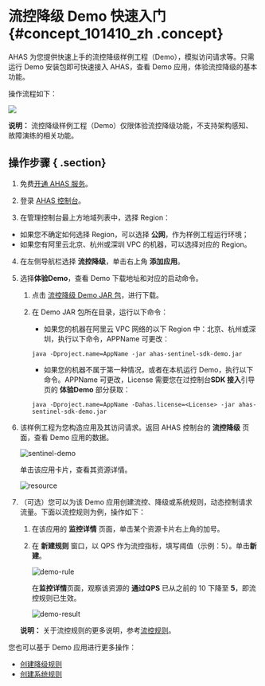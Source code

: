 # 流控降级 Demo 快速入门 {#concept_101410_zh .concept}

AHAS 为您提供快速上手的流控降级样例工程（Demo），模拟访问请求等。只需运行 Demo 安装包即可快速接入 AHAS，查看 Demo 应用，体验流控降级的基本功能。

操作流程如下：

![](https://aliware-images.oss-cn-hangzhou.aliyuncs.com/ahas/dg_ahas-demo-flow.png)

**说明：** 流控降级样例工程（Demo）仅限体验流控降级功能，不支持架构感知、故障演练的相关功能。

## 操作步骤 { .section}

1.  免费[开通 AHAS 服务](../../../../../intl.zh-CN/.md#)。
2.  登录 [AHAS 控制台](https://ahas.console.aliyun.com)。

3.  在管理控制台最上方地域列表中，选择 Region：

-   如果您不确定如何选择 Region，可以选择 **公网**，作为样例工程运行环境；
-   如果您有阿里云北京、杭州或深圳 VPC 的机器，可以选择对应的 Region。
4.  在左侧导航栏选择 **流控降级**，单击右上角 **添加应用**。

5.  选择**体验Demo**，查看 Demo 下载地址和对应的启动命令。

    1.  点击 [流控降级 Demo JAR 包](http://ahasoss-cn-hangzhou.oss-cn-hangzhou.aliyuncs.com/sdk/1.0.1/ahas-sentinel-sdk-demo.jar?file=ahas-sentinel-sdk-demo.jar)，进行下载。

    2.  在 Demo JAR 包所在目录，运行以下命令：

        -   如果您的机器在阿里云 VPC 网络的以下 Region 中：北京、杭州或深圳，执行以下命令，APPName 可更改：
        ```
        java -Dproject.name=AppName -jar ahas-sentinel-sdk-demo.jar
        
        ```

        -   如果您的机器不属于第一种情况，或者在本机运行 Demo，执行以下命令。APPName 可更改，License 需要您在过控制台**SDK 接入**引导页的 **体验Demo** 部分获取：
        ```
        java -Dproject.name=AppName -Dahas.license=<License> -jar ahas-sentinel-sdk-demo.jar
        
        ```

6.  该样例工程为您构造应用及其访问请求。返回 AHAS 控制台的 **流控降级** 页面，查看 Demo 应用的数据。

    ![sentinel-demo](https://aliware-images.oss-cn-hangzhou.aliyuncs.com/ahas/sc_demo_overview.png)

    单击该应用卡片，查看其资源详情。

    ![resource](https://aliware-images.oss-cn-hangzhou.aliyuncs.com/ahas/sc_demo_resource.png)

7.  （可选）您可以为该 Demo 应用创建流控、降级或系统规则，动态控制请求流量。下面以流控规则为例，操作如下：

    1.  在该应用的 **监控详情** 页面，单击某个资源卡片右上角的加号。
    2.  在 **新建规则** 窗口，以 QPS 作为流控指标，填写阈值（示例：5）。单击**新建**。

        ![demo-rule](https://aliware-images.oss-cn-hangzhou.aliyuncs.com/ahas/dg_demo_resource_rules.png)

        在**监控详情**页面，观察该资源的 **通过QPS** 已从之前的 10 下降至 **5**，即流控规则已生效。

        ![demo-result](https://aliware-images.oss-cn-hangzhou.aliyuncs.com/ahas/dg_demo_resource_result.png)

    **说明：** 关于流控规则的更多说明，参考[流控规则](intl.zh-CN/流控降级/控制台指南/流控规则.md#)。


您也可以基于 Demo 应用进行更多操作：

-    [创建降级规则](intl.zh-CN/流控降级/控制台指南/降级规则.md#) 
-   [创建系统规则](intl.zh-CN/流控降级/控制台指南/系统规则.md#)

